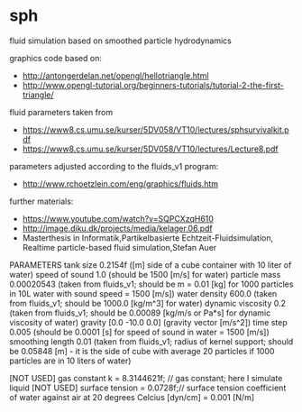 sph
===

fluid simulation based on smoothed particle hydrodynamics

graphics code based on:
 * http://antongerdelan.net/opengl/hellotriangle.html
 * http://www.opengl-tutorial.org/beginners-tutorials/tutorial-2-the-first-triangle/

fluid parameters taken from
 * https://www8.cs.umu.se/kurser/5DV058/VT10/lectures/sphsurvivalkit.pdf
 * https://www8.cs.umu.se/kurser/5DV058/VT10/lectures/Lecture8.pdf

parameters adjusted according to the fluids_v1 program:
 * http://www.rchoetzlein.com/eng/graphics/fluids.htm

further materials:
 * https://www.youtube.com/watch?v=SQPCXzqH610
 * http://image.diku.dk/projects/media/kelager.06.pdf
 * Masterthesis in Informatik,Partikelbasierte Echtzeit-Fluidsimulation, Realtime particle-based fluid simulation,Stefan Auer

PARAMETERS
tank size		0.2154f		([m] side of a cube container with 10 liter of water)
speed of sound		1.0		(should be 1500 [m/s] for water)
particle mass 		0.00020543 	(taken from fluids_v1; should be m = 0.01 [kg] for 1000 particles in 10L water with sound speed = 1500 [m/s])
water density 		600.0 		(taken from fluids_v1; should be 1000.0 [kg/m^3] for water)
dynamic viscosity	0.2		(taken from fluids_v1; should be 0.00089 [kg/m/s or Pa*s] for dynamic viscosity of water)
gravity 		[0.0 -10.0 0.0]	(gravity vector [m/s^2])
time step		0.005	   	(should be 0.0001 [s] for speed of sound in water = 1500 [m/s])
smoothing length	0.01		(taken from fluids_v1; radius of kernel support; should be 0.05848 [m] - it is the side of cube with average 20 particles if 1000 particles are in 10 liters of water)


[NOT USED] gas constant k = 8.3144621f; // gas constant; here I simulate liquid
[NOT USED] surface tension = 0.0728f;// surface tension coefficient of water against air at 20 degrees Celcius [dyn/cm] = 0.001 [N/m]
